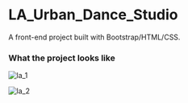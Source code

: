 # LA_Urban_Dance_Studio
A front-end project built with Bootstrap/HTML/CSS.

### What the project looks like


![la_1](https://user-images.githubusercontent.com/68482221/116642787-a0c07a00-a93d-11eb-9929-a451a06a4009.png)

![la_2](https://user-images.githubusercontent.com/68482221/116642795-a5852e00-a93d-11eb-970e-8e7a847bb089.png)


